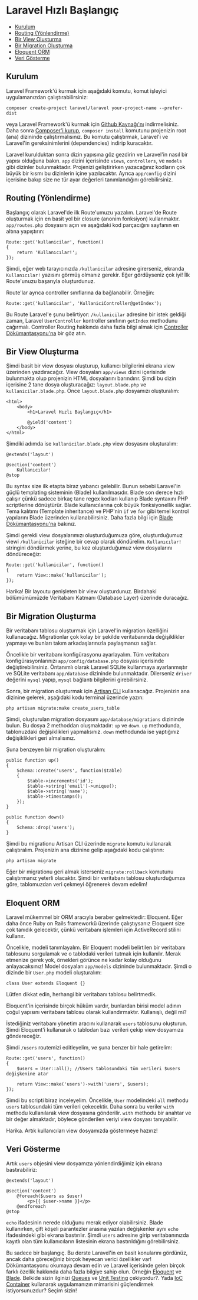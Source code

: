 # Laravel Hızlı Başlangıç

- [Kurulum](#kurulum)
- [Routing (Yönlendirme)](#routing)
- [Bir View Oluşturma](#bir-view-olusturma)
- [Bir Migration Oluşturma](#bir-migration-olusturma)
- [Eloquent ORM](#eloquent-orm)
- [Veri Gösterme](#veri-gosterme)

<a name="kurulum"></a>
## Kurulum

Laravel Framework'ü kurmak için aşağıdaki komutu, komut işleyici uygulamanızdan çalıştırabilirsiniz:

	composer create-project laravel/laravel your-project-name --prefer-dist

veya Laravel Framework'ü kurmak için [Github Kaynağı'nı](https://github.com/laravel/laravel/archive/master.zip) indirmelisiniz. Daha sonra [Composer'i kurup](http://getcomposer.org), `composer install` komutunu projenizin root (ana) dizininde çalıştırmalısınız. Bu komutu çalıştırmak, Laravel'i ve Laravel'in gereksinimlerini (dependencies) indirip kuracaktır.

Laravel kurulduktan sonra dizin yapısına göz gezdirin ve Laravel'in nasıl bir yapısı olduğuna bakın. `app` dizini içerisinde `views`, `controllers`, ve `models` gibi dizinler bulunmaktadır. Projenizi geliştirirken yazacağınız kodların çok büyük bir kısmı bu dizinlerin içine yazılacaktır. Ayrıca `app/config` dizini içerisine bakıp size ne tür ayar değerleri tanımlandığını görebilirsiniz.

<a name="routing"></a>
## Routing (Yönlendirme)

Başlangıç olarak Laravel'de ilk Route'umuzu yazalım. Laravel'de Route oluşturmak için en basit yol bir closure (anonim fonksiyon) kullanmaktır. `app/routes.php` dosyasını açın ve aşağıdaki kod parçacığını sayfanın en altına yapıştırın:

	Route::get('kullanicilar', function()
	{
		return 'Kullanıcılar!';
	});

Şimdi, eğer web tarayıcınızda `/kullanicilar` adresine girerseniz, ekranda `Kullanıcılar!` yazısını görmüş olmanız gerekir. Eğer gördüyseniz çok iyi! İlk Route'unuzu başarıyla oluşturdunuz.

Route'lar ayrıca controller sınıflarına da bağlanabilir. Örneğin:

	Route::get('kullanicilar', 'KullaniciController@getIndex');

Bu Route Laravel'e şunu belirtiyor: `/kullanicilar` adresine bir istek geldiği zaman, Laravel `UserController` kontroller sınıfının `getIndex` methodunu çağırmalı. Controller Routing hakkında daha fazla bilgi almak için [Controller Dökümantasyonu'na](/docs/controllers) bir göz atın.

<a name="bir-view-olusturma"></a>
## Bir View Oluşturma

Şimdi basit bir view dosyası oluşturup, kullanıcı bilgilerini ekrana view üzerinden yazdıracağız. View dosyaları `app/views` dizini içerisinde bulunmakta olup projenizin HTML dosyalarını barındırır. Şimdi bu dizin içerisine 2 tane dosya oluşturacağız: `layout.blade.php` ve `kullanicilar.blade.php`. Önce `layout.blade.php` dosyamızı oluşturalım:

	<html>
		<body>
			<h1>Laravel Hızlı Başlangıç</h1>

			@yield('content')
		</body>
	</html>

Şimdiki adımda ise `kullanicilar.blade.php` view dosyasını oluşturalım:

	@extends('layout')

	@section('content')
		Kullanıcılar!
	@stop

Bu syntax size ilk etapta biraz yabancı gelebilir. 
Bunun sebebi Laravel'in güçlü templating sisteminin (Blade) kullanılmasıdır. Blade son derece hızlı çalışır çünkü sadece birkaç tane regex kodları kullanıp Blade syntaxını PHP scriptlerine dönüştürür. Blade kullanıcılarına çok büyük fonksiyonellik sağlar. Tema kalıtımı (Template inheritance) ve PHP'nin `if` ve `for` gibi temel kontrol yapılarını Blade üzerinden kullanabilirsiniz. Daha fazla bilgi için [Blade Dökümantasyonu'na](/docs/templates) bakınız.

Şimdi gerekli view dosyalarımızı oluşturduğumuza göre, oluşturduğumuz viewi `/kullanicilar` isteğine bir cevap olarak döndürelim. `Kullanıcılar!` stringini döndürmek yerine, bu kez oluşturduğumuz view dosyalarını döndüreceğiz:

	Route::get('kullanicilar', function()
	{
		return View::make('kullanicilar');
	});

Harika! Bir layoutu genişleten bir view oluşturdunuz. Birdahaki bölümümümüzde Veritabanı Katmanı (Database Layer) üzerinde duracağız.

<a name="bir-migration-olusturma"></a>
## Bir Migration Oluşturma

Bir veritabanı tablosu oluşturmak için Laravel'in migration özelliğini kullanacağız. Migrationlar çok kolay bir şekilde veritabanında değişiklikler yapmayı ve bunları takım arkadaşlarınızla paylaşmanızı sağlar.

Öncelikle bir veritabanı konfigürasyonu ayarlayalım. Tüm veritabanı konfigürasyonlarınızı `app/config/database.php` dosyası içerisinde değiştirebilirsiniz. Öntanımlı olarak Laravel SQLite kullanmaya ayarlanmıştır ve SQLite veritabanı `app/database` dizininde bulunmaktadır. Dilerseniz `driver` değerini `mysql` yapıp, `mysql` bağlantı bilgilerini girebilirsiniz.

Sonra, bir migration oluşturmak için [Artisan CLI](/docs/artisan) kullanacağız. Projenizin ana dizinine gelerek, aşağıdaki kodu terminal üzerinde yazın:

	php artisan migrate:make create_users_table

Şimdi, oluşturulan migration dosyasını `app/database/migrations` dizininde bulun. Bu dosya 2 methoddan oluşmaktadır: `up` ve `down`. `up` methodunda, tablonuzdaki değişiklikleri yapmalısınız. `down` methodunda ise yaptığınız değişiklikleri geri almalısınız.

Şuna benzeyen bir migration oluşturalım:

	public function up()
	{
		Schema::create('users', function($table)
		{
			$table->increments('id');
			$table->string('email')->unique();
			$table->string('name');
			$table->timestamps();
		});
	}

	public function down()
	{
		Schema::drop('users');
	}

Şimdi bu migrationu Artisan CLI üzerinde `migrate` komutu kullanarak çalıştıralım. Projenizin ana dizinine gelip aşağıdaki kodu çalıştırın:

	php artisan migrate

Eğer bir migrationu geri almak isterseniz `migrate:rollback` komutunu çalıştırmanız yeterli olacaktır. Şimdi bir veritabanı tablosu oluşturduğumza göre, tablomuzdan veri çekmeyi öğrenerek devam edelim!

<a name="eloquent-orm"></a>
## Eloquent ORM

Laravel mükemmel bir ORM aracıyla beraber gelmektedir: Eloquent. 
Eğer daha önce Ruby on Rails frameworkü üzerinde çalıştıysanız Eloquent size çok tanıdık gelecektir, çünkü veritabanı işlemleri için ActiveRecord stilini kullanır.

Öncelikle, modeli tanımlayalım. Bir Eloquent modeli belirtilen bir veritabanı tablosunu sorgulamak ve o tablodaki verileri tutmak için kullanılır.
Merak etmenize gerek yok, örnekleri görünce ne kadar kolay olduğunu anlayacaksınız! Model dosyaları `app/models` dizininde bulunmaktadır. Şimdi o dizinde bir `User.php` modeli oluşturalım:

	class User extends Eloquent {}

Lütfen dikkat edin, herhangi bir veritabanı tablosu belirtmedik.

Eloquent'in içerisinde birçok hüküm vardır, bunlardan birisi model adının çoğul yapısını veritabanı tablosu olarak kullandırmaktır. Kullanışlı, değil mi?

İstediğiniz veritabanı yönetim aracını kullanarak `users` tablosunu oluşturun. Şimdi Eloquent'i kullanarak o tablodan bazı verileri çekip view dosyamıza göndereceğiz.

Şimdi `/users` routemizi editleyelim, ve şuna benzer bir hale getirelim:

	Route::get('users', function()
	{
		$users = User::all(); //Users tablosundaki tüm verileri $users değişkenine atar

		return View::make('users')->with('users', $users);
	});

Şimdi bu scripti biraz inceleyelim. Öncelikle, `User` modelindeki `all` methodu `users` tablosundaki tüm verileri çekecektir. Daha sonra bu veriler `with` methodu kullanılarak view dosyasına gönderilir. `with` methodu bir anahtar ve bir değer almaktadır, böylece gönderilen veriyi view dosyası tanıyabilir.

Harika. Artık kullanıcıları view dosyamızda göstermeye hazırız!

<a name="veri-gosterme"></a>
## Veri Gösterme

Artık `users` objesini view dosyamıza yönlendirdiğimiz için ekrana bastırabiliriz:

	@extends('layout')

	@section('content')
		@foreach($users as $user)
			<p>{{ $user->name }}</p>
		@endforeach
	@stop

`echo` ifadesinin nerede olduğunu merak ediyor olabilirsiniz. Blade kullanırken, çift köşeli parantezler arasına yazılan değişkenler aynı `echo` ifadesindeki gibi ekrana bastırılır. Şimdi `users` adresine girip veritabanınızda kayıtlı olan tüm kullanıcıların listesinin ekrana bastırıldığını görebilirsiniz.

Bu sadece bir başlangıç. Bu derste Laravel'in en basit konularını gördünüz, ancak daha göreceğiniz birçok heyecan verici özellikler var! Dökümantasyonu okumaya devam edin ve Laravel içerisinde gelen birçok farklı özellik hakkında daha fazla bilgiye sahip olun. Örneğin [Eloquent](/docs/eloquent) ve [Blade](/docs/templates). Belkide sizin ilginizi [Queues](/docs/queues) ve [Unit Testing](/docs/testing) çekiyordur?. Yada [IoC Container](/docs/ioc) kullanarak uygulamanızın mimarisini güçlendirmek istiyorsunuzdur? Seçim sizin!
